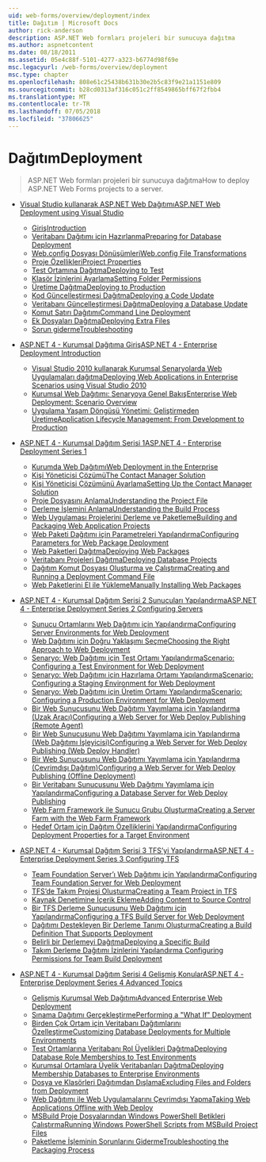 ```yaml
---
uid: web-forms/overview/deployment/index
title: Dağıtım | Microsoft Docs
author: rick-anderson
description: ASP.NET Web formları projeleri bir sunucuya dağıtma
ms.author: aspnetcontent
ms.date: 08/18/2011
ms.assetid: 05e4c88f-5101-4277-a323-b6774d98f69e
msc.legacyurl: /web-forms/overview/deployment
msc.type: chapter
ms.openlocfilehash: 808e61c25438b631b30e2b5c83f9e21a1151e809
ms.sourcegitcommit: b28cd0313af316c051c2ff8549865bff67f2fbb4
ms.translationtype: MT
ms.contentlocale: tr-TR
ms.lasthandoff: 07/05/2018
ms.locfileid: "37806625"
---
```

<a name="deployment"></a><span data-ttu-id="a497b-103">Dağıtım</span><span class="sxs-lookup"><span data-stu-id="a497b-103">Deployment</span></span>
====================
> <span data-ttu-id="a497b-104">ASP.NET Web formları projeleri bir sunucuya dağıtma</span><span class="sxs-lookup"><span data-stu-id="a497b-104">How to deploy ASP.NET Web Forms projects to a server.</span></span>


- [<span data-ttu-id="a497b-105">Visual Studio kullanarak ASP.NET Web Dağıtımı</span><span class="sxs-lookup"><span data-stu-id="a497b-105">ASP.NET Web Deployment using Visual Studio</span></span>](visual-studio-web-deployment/index.md)

    - [<span data-ttu-id="a497b-106">Giriş</span><span class="sxs-lookup"><span data-stu-id="a497b-106">Introduction</span></span>](visual-studio-web-deployment/introduction.md)
    - [<span data-ttu-id="a497b-107">Veritabanı Dağıtımı için Hazırlanma</span><span class="sxs-lookup"><span data-stu-id="a497b-107">Preparing for Database Deployment</span></span>](visual-studio-web-deployment/preparing-databases.md)
    - [<span data-ttu-id="a497b-108">Web.config Dosyası Dönüşümleri</span><span class="sxs-lookup"><span data-stu-id="a497b-108">Web.config File Transformations</span></span>](visual-studio-web-deployment/web-config-transformations.md)
    - [<span data-ttu-id="a497b-109">Proje Özellikleri</span><span class="sxs-lookup"><span data-stu-id="a497b-109">Project Properties</span></span>](visual-studio-web-deployment/project-properties.md)
    - [<span data-ttu-id="a497b-110">Test Ortamına Dağıtma</span><span class="sxs-lookup"><span data-stu-id="a497b-110">Deploying to Test</span></span>](visual-studio-web-deployment/deploying-to-iis.md)
    - [<span data-ttu-id="a497b-111">Klasör İzinlerini Ayarlama</span><span class="sxs-lookup"><span data-stu-id="a497b-111">Setting Folder Permissions</span></span>](visual-studio-web-deployment/setting-folder-permissions.md)
    - [<span data-ttu-id="a497b-112">Üretime Dağıtma</span><span class="sxs-lookup"><span data-stu-id="a497b-112">Deploying to Production</span></span>](visual-studio-web-deployment/deploying-to-production.md)
    - [<span data-ttu-id="a497b-113">Kod Güncelleştirmesi Dağıtma</span><span class="sxs-lookup"><span data-stu-id="a497b-113">Deploying a Code Update</span></span>](visual-studio-web-deployment/deploying-a-code-update.md)
    - [<span data-ttu-id="a497b-114">Veritabanı Güncelleştirmesi Dağıtma</span><span class="sxs-lookup"><span data-stu-id="a497b-114">Deploying a Database Update</span></span>](visual-studio-web-deployment/deploying-a-database-update.md)
    - [<span data-ttu-id="a497b-115">Komut Satırı Dağıtımı</span><span class="sxs-lookup"><span data-stu-id="a497b-115">Command Line Deployment</span></span>](visual-studio-web-deployment/command-line-deployment.md)
    - [<span data-ttu-id="a497b-116">Ek Dosyaları Dağıtma</span><span class="sxs-lookup"><span data-stu-id="a497b-116">Deploying Extra Files</span></span>](visual-studio-web-deployment/deploying-extra-files.md)
    - [<span data-ttu-id="a497b-117">Sorun giderme</span><span class="sxs-lookup"><span data-stu-id="a497b-117">Troubleshooting</span></span>](visual-studio-web-deployment/troubleshooting.md)
- [<span data-ttu-id="a497b-118">ASP.NET 4 - Kurumsal Dağıtıma Giriş</span><span class="sxs-lookup"><span data-stu-id="a497b-118">ASP.NET 4 - Enterprise Deployment Introduction</span></span>](deploying-web-applications-in-enterprise-scenarios/index.md)

    - [<span data-ttu-id="a497b-119">Visual Studio 2010 kullanarak Kurumsal Senaryolarda Web Uygulamaları dağıtma</span><span class="sxs-lookup"><span data-stu-id="a497b-119">Deploying Web Applications in Enterprise Scenarios using Visual Studio 2010</span></span>](deploying-web-applications-in-enterprise-scenarios/deploying-web-applications-in-enterprise-scenarios.md)
    - [<span data-ttu-id="a497b-120">Kurumsal Web Dağıtımı: Senaryoya Genel Bakış</span><span class="sxs-lookup"><span data-stu-id="a497b-120">Enterprise Web Deployment: Scenario Overview</span></span>](deploying-web-applications-in-enterprise-scenarios/enterprise-web-deployment-scenario-overview.md)
    - [<span data-ttu-id="a497b-121">Uygulama Yaşam Döngüsü Yönetimi: Geliştirmeden Üretime</span><span class="sxs-lookup"><span data-stu-id="a497b-121">Application Lifecycle Management: From Development to Production</span></span>](deploying-web-applications-in-enterprise-scenarios/application-lifecycle-management-from-development-to-production.md)
- [<span data-ttu-id="a497b-122">ASP.NET 4 - Kurumsal Dağıtım Serisi 1</span><span class="sxs-lookup"><span data-stu-id="a497b-122">ASP.NET 4 - Enterprise Deployment Series 1</span></span>](web-deployment-in-the-enterprise/index.md)

    - [<span data-ttu-id="a497b-123">Kurumda Web Dağıtımı</span><span class="sxs-lookup"><span data-stu-id="a497b-123">Web Deployment in the Enterprise</span></span>](web-deployment-in-the-enterprise/web-deployment-in-the-enterprise.md)
    - [<span data-ttu-id="a497b-124">Kişi Yöneticisi Çözümü</span><span class="sxs-lookup"><span data-stu-id="a497b-124">The Contact Manager Solution</span></span>](web-deployment-in-the-enterprise/the-contact-manager-solution.md)
    - [<span data-ttu-id="a497b-125">Kişi Yöneticisi Çözümünü Ayarlama</span><span class="sxs-lookup"><span data-stu-id="a497b-125">Setting Up the Contact Manager Solution</span></span>](web-deployment-in-the-enterprise/setting-up-the-contact-manager-solution.md)
    - [<span data-ttu-id="a497b-126">Proje Dosyasını Anlama</span><span class="sxs-lookup"><span data-stu-id="a497b-126">Understanding the Project File</span></span>](web-deployment-in-the-enterprise/understanding-the-project-file.md)
    - [<span data-ttu-id="a497b-127">Derleme İşlemini Anlama</span><span class="sxs-lookup"><span data-stu-id="a497b-127">Understanding the Build Process</span></span>](web-deployment-in-the-enterprise/understanding-the-build-process.md)
    - [<span data-ttu-id="a497b-128">Web Uygulaması Projelerini Derleme ve Paketleme</span><span class="sxs-lookup"><span data-stu-id="a497b-128">Building and Packaging Web Application Projects</span></span>](web-deployment-in-the-enterprise/building-and-packaging-web-application-projects.md)
    - [<span data-ttu-id="a497b-129">Web Paketi Dağıtımı için Parametreleri Yapılandırma</span><span class="sxs-lookup"><span data-stu-id="a497b-129">Configuring Parameters for Web Package Deployment</span></span>](web-deployment-in-the-enterprise/configuring-parameters-for-web-package-deployment.md)
    - [<span data-ttu-id="a497b-130">Web Paketleri Dağıtma</span><span class="sxs-lookup"><span data-stu-id="a497b-130">Deploying Web Packages</span></span>](web-deployment-in-the-enterprise/deploying-web-packages.md)
    - [<span data-ttu-id="a497b-131">Veritabanı Projeleri Dağıtma</span><span class="sxs-lookup"><span data-stu-id="a497b-131">Deploying Database Projects</span></span>](web-deployment-in-the-enterprise/deploying-database-projects.md)
    - [<span data-ttu-id="a497b-132">Dağıtım Komut Dosyası Oluşturma ve Çalıştırma</span><span class="sxs-lookup"><span data-stu-id="a497b-132">Creating and Running a Deployment Command File</span></span>](web-deployment-in-the-enterprise/creating-and-running-a-deployment-command-file.md)
    - [<span data-ttu-id="a497b-133">Web Paketlerini El ile Yükleme</span><span class="sxs-lookup"><span data-stu-id="a497b-133">Manually Installing Web Packages</span></span>](web-deployment-in-the-enterprise/manually-installing-web-packages.md)
- [<span data-ttu-id="a497b-134">ASP.NET 4 - Kurumsal Dağıtım Serisi 2 Sunucuları Yapılandırma</span><span class="sxs-lookup"><span data-stu-id="a497b-134">ASP.NET 4 - Enterprise Deployment Series 2 Configuring Servers</span></span>](configuring-server-environments-for-web-deployment/index.md)

    - [<span data-ttu-id="a497b-135">Sunucu Ortamlarını Web Dağıtımı için Yapılandırma</span><span class="sxs-lookup"><span data-stu-id="a497b-135">Configuring Server Environments for Web Deployment</span></span>](configuring-server-environments-for-web-deployment/configuring-server-environments-for-web-deployment.md)
    - [<span data-ttu-id="a497b-136">Web Dağıtımı için Doğru Yaklaşımı Seçme</span><span class="sxs-lookup"><span data-stu-id="a497b-136">Choosing the Right Approach to Web Deployment</span></span>](configuring-server-environments-for-web-deployment/choosing-the-right-approach-to-web-deployment.md)
    - [<span data-ttu-id="a497b-137">Senaryo: Web Dağıtımı için Test Ortamı Yapılandırma</span><span class="sxs-lookup"><span data-stu-id="a497b-137">Scenario: Configuring a Test Environment for Web Deployment</span></span>](configuring-server-environments-for-web-deployment/scenario-configuring-a-test-environment-for-web-deployment.md)
    - [<span data-ttu-id="a497b-138">Senaryo: Web Dağıtımı için Hazırlama Ortamı Yapılandırma</span><span class="sxs-lookup"><span data-stu-id="a497b-138">Scenario: Configuring a Staging Environment for Web Deployment</span></span>](configuring-server-environments-for-web-deployment/scenario-configuring-a-staging-environment-for-web-deployment.md)
    - [<span data-ttu-id="a497b-139">Senaryo: Web Dağıtımı için Üretim Ortamı Yapılandırma</span><span class="sxs-lookup"><span data-stu-id="a497b-139">Scenario: Configuring a Production Environment for Web Deployment</span></span>](configuring-server-environments-for-web-deployment/scenario-configuring-a-production-environment-for-web-deployment.md)
    - [<span data-ttu-id="a497b-140">Bir Web Sunucusunu Web Dağıtımı Yayımlama için Yapılandırma (Uzak Aracı)</span><span class="sxs-lookup"><span data-stu-id="a497b-140">Configuring a Web Server for Web Deploy Publishing (Remote Agent)</span></span>](configuring-server-environments-for-web-deployment/configuring-a-web-server-for-web-deploy-publishing-remote-agent.md)
    - [<span data-ttu-id="a497b-141">Bir Web Sunucusunu Web Dağıtımı Yayımlama için Yapılandırma (Web Dağıtımı İşleyicisi)</span><span class="sxs-lookup"><span data-stu-id="a497b-141">Configuring a Web Server for Web Deploy Publishing (Web Deploy Handler)</span></span>](configuring-server-environments-for-web-deployment/configuring-a-web-server-for-web-deploy-publishing-web-deploy-handler.md)
    - [<span data-ttu-id="a497b-142">Bir Web Sunucusunu Web Dağıtımı Yayımlama için Yapılandırma (Çevrimdışı Dağıtım)</span><span class="sxs-lookup"><span data-stu-id="a497b-142">Configuring a Web Server for Web Deploy Publishing (Offline Deployment)</span></span>](configuring-server-environments-for-web-deployment/configuring-a-web-server-for-web-deploy-publishing-offline-deployment.md)
    - [<span data-ttu-id="a497b-143">Bir Veritabanı Sunucusunu Web Dağıtımı Yayımlama için Yapılandırma</span><span class="sxs-lookup"><span data-stu-id="a497b-143">Configuring a Database Server for Web Deploy Publishing</span></span>](configuring-server-environments-for-web-deployment/configuring-a-database-server-for-web-deploy-publishing.md)
    - [<span data-ttu-id="a497b-144">Web Farm Framework ile Sunucu Grubu Oluşturma</span><span class="sxs-lookup"><span data-stu-id="a497b-144">Creating a Server Farm with the Web Farm Framework</span></span>](configuring-server-environments-for-web-deployment/creating-a-server-farm-with-the-web-farm-framework.md)
    - [<span data-ttu-id="a497b-145">Hedef Ortam için Dağıtım Özelliklerini Yapılandırma</span><span class="sxs-lookup"><span data-stu-id="a497b-145">Configuring Deployment Properties for a Target Environment</span></span>](configuring-server-environments-for-web-deployment/configuring-deployment-properties-for-a-target-environment.md)
- [<span data-ttu-id="a497b-146">ASP.NET 4 - Kurumsal Dağıtım Serisi 3 TFS’yi Yapılandırma</span><span class="sxs-lookup"><span data-stu-id="a497b-146">ASP.NET 4 - Enterprise Deployment Series 3 Configuring TFS</span></span>](configuring-team-foundation-server-for-web-deployment/index.md)

    - [<span data-ttu-id="a497b-147">Team Foundation Server’ı Web Dağıtımı için Yapılandırma</span><span class="sxs-lookup"><span data-stu-id="a497b-147">Configuring Team Foundation Server for Web Deployment</span></span>](configuring-team-foundation-server-for-web-deployment/configuring-team-foundation-server-for-web-deployment.md)
    - [<span data-ttu-id="a497b-148">TFS’de Takım Projesi Oluşturma</span><span class="sxs-lookup"><span data-stu-id="a497b-148">Creating a Team Project in TFS</span></span>](configuring-team-foundation-server-for-web-deployment/creating-a-team-project-in-tfs.md)
    - [<span data-ttu-id="a497b-149">Kaynak Denetimine İçerik Ekleme</span><span class="sxs-lookup"><span data-stu-id="a497b-149">Adding Content to Source Control</span></span>](configuring-team-foundation-server-for-web-deployment/adding-content-to-source-control.md)
    - [<span data-ttu-id="a497b-150">Bir TFS Derleme Sunucusunu Web Dağıtımı için Yapılandırma</span><span class="sxs-lookup"><span data-stu-id="a497b-150">Configuring a TFS Build Server for Web Deployment</span></span>](configuring-team-foundation-server-for-web-deployment/configuring-a-tfs-build-server-for-web-deployment.md)
    - [<span data-ttu-id="a497b-151">Dağıtımı Destekleyen Bir Derleme Tanımı Oluşturma</span><span class="sxs-lookup"><span data-stu-id="a497b-151">Creating a Build Definition That Supports Deployment</span></span>](configuring-team-foundation-server-for-web-deployment/creating-a-build-definition-that-supports-deployment.md)
    - [<span data-ttu-id="a497b-152">Belirli bir Derlemeyi Dağıtma</span><span class="sxs-lookup"><span data-stu-id="a497b-152">Deploying a Specific Build</span></span>](configuring-team-foundation-server-for-web-deployment/deploying-a-specific-build.md)
    - [<span data-ttu-id="a497b-153">Takım Derleme Dağıtımı İzinlerini Yapılandırma </span><span class="sxs-lookup"><span data-stu-id="a497b-153">Configuring Permissions for Team Build Deployment</span></span>](configuring-team-foundation-server-for-web-deployment/configuring-permissions-for-team-build-deployment.md)
- [<span data-ttu-id="a497b-154">ASP.NET 4 - Kurumsal Dağıtım Serisi 4 Gelişmiş Konular</span><span class="sxs-lookup"><span data-stu-id="a497b-154">ASP.NET 4 - Enterprise Deployment Series 4 Advanced Topics</span></span>](advanced-enterprise-web-deployment/index.md)

    - [<span data-ttu-id="a497b-155">Gelişmiş Kurumsal Web Dağıtımı</span><span class="sxs-lookup"><span data-stu-id="a497b-155">Advanced Enterprise Web Deployment</span></span>](advanced-enterprise-web-deployment/advanced-enterprise-web-deployment.md)
    - [<span data-ttu-id="a497b-156">Sınama Dağıtımı Gerçekleştirme</span><span class="sxs-lookup"><span data-stu-id="a497b-156">Performing a "What If" Deployment</span></span>](advanced-enterprise-web-deployment/performing-a-what-if-deployment.md)
    - [<span data-ttu-id="a497b-157">Birden Çok Ortam için Veritabanı Dağıtımlarını Özelleştirme</span><span class="sxs-lookup"><span data-stu-id="a497b-157">Customizing Database Deployments for Multiple Environments</span></span>](advanced-enterprise-web-deployment/customizing-database-deployments-for-multiple-environments.md)
    - [<span data-ttu-id="a497b-158">Test Ortamlarına Veritabanı Rol Üyelikleri Dağıtma</span><span class="sxs-lookup"><span data-stu-id="a497b-158">Deploying Database Role Memberships to Test Environments</span></span>](advanced-enterprise-web-deployment/deploying-database-role-memberships-to-test-environments.md)
    - [<span data-ttu-id="a497b-159">Kurumsal Ortamlara Üyelik Veritabanları Dağıtma</span><span class="sxs-lookup"><span data-stu-id="a497b-159">Deploying Membership Databases to Enterprise Environments</span></span>](advanced-enterprise-web-deployment/deploying-membership-databases-to-enterprise-environments.md)
    - [<span data-ttu-id="a497b-160">Dosya ve Klasörleri Dağıtımdan Dışlama</span><span class="sxs-lookup"><span data-stu-id="a497b-160">Excluding Files and Folders from Deployment</span></span>](advanced-enterprise-web-deployment/excluding-files-and-folders-from-deployment.md)
    - [<span data-ttu-id="a497b-161">Web Dağıtımı ile Web Uygulamalarını Çevrimdışı Yapma</span><span class="sxs-lookup"><span data-stu-id="a497b-161">Taking Web Applications Offline with Web Deploy</span></span>](advanced-enterprise-web-deployment/taking-web-applications-offline-with-web-deploy.md)
    - [<span data-ttu-id="a497b-162">MSBuild Proje Dosyalarından Windows PowerShell Betikleri Çalıştırma</span><span class="sxs-lookup"><span data-stu-id="a497b-162">Running Windows PowerShell Scripts from MSBuild Project Files</span></span>](advanced-enterprise-web-deployment/running-windows-powershell-scripts-from-msbuild-project-files.md)
    - [<span data-ttu-id="a497b-163">Paketleme İşleminin Sorunlarını Giderme</span><span class="sxs-lookup"><span data-stu-id="a497b-163">Troubleshooting the Packaging Process</span></span>](advanced-enterprise-web-deployment/troubleshooting-the-packaging-process.md)
